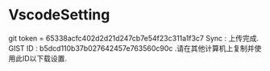 # VscodeSetting
git token = 65338acfc402d2d21d247cb7e54f23c311a1f3c7
Sync : 上传完成. GIST ID : b5dcd110b37b027642457e763560c90c .请在其他计算机上复制并使用此ID以下载设置.

